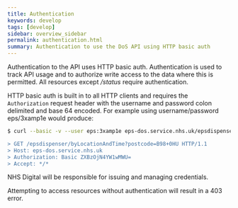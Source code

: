 ```yaml
---
title: Authentication
keywords: develop
tags: [develop]
sidebar: overview_sidebar
permalink: authentication.html
summary: Authentication to use the DoS API using HTTP basic auth
---
```


Authentication to the API uses HTTP basic auth. Authentication is used to track API usage and to authorize write access to the data where this is permitted. All resources except _/status_ require authentication.

HTTP basic auth is built in to all HTTP clients and requires the `Authorization` request header with the username and password colon delimited and base 64 encoded. For example using username/password eps/3xamp1e would produce:

```sh
$ curl --basic -v --user eps:3xamp1e eps-dos.service.nhs.uk/epsdispenser/byLocationAndTime?postcode=B98+0HU'

> GET /epsdispenser/byLocationAndTime?postcode=B98+0HU HTTP/1.1
> Host: eps-dos.service.nhs.uk
> Authorization: Basic ZXBzOjN4YW1wMWU=
> Accept: */*
```

NHS Digital will be responsible for issuing and managing credentials.

Attempting to access resources without authentication will result in a 403 error.

